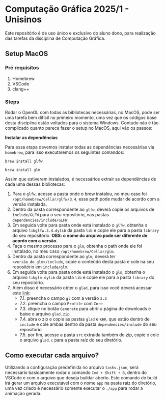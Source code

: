 # Computação Gráfica 2025/1 - Unisinos

Este repositório é de uso único e exclusivo do aluno dono, para realização das tarefas da disciplina de Computação Gráfica.

## Setup MacOS

### Pré requisitos
1. Homebrew
2. VSCode
3. clang++

### Steps
Rodar o OpenGL com todas as bibliotecas necessárias, no MacOS, pode ser uma tarefa bem difícil no primeiro momento, uma vez que os códigos base desta disciplina estão voltados para o sistema Windows. Contudo não é tão complicado quanto parece fazer o setup no MacOS, aqui vão os passos:

**Instalar as dependências**

Para essa etapa devemos instalar todas as dependências necessárias via `homebrew`, para isso executaremos os seguintes comandos:
```
brew install glfw
```
```
brew install glm
```

Assim que estiverem instalados, é necessários extrair as dependências de cada uma dessas bibliotecas:
1. Para o `glfw`, acesse a pasta onde o brew instalou, no meu caso foi `/opt/homebrew/Cellar/glfw/3.4`, esse path pode mudar de acordo com a versão instalada.
2. Dentro da pasta correspondente ao `glfw`, deverá copie os arquivos de `include/GLFW` para o seu repositório, nas pastas `dependencies/include/GLFW`.
3. Em seguida volte para pasta onde está instalado o `glfw`, obtenha o arquivo `libglfw.3.4.dylib` da pasta `lib` e copie ele para a pasta `library` do seu repositório. **OBS: o nome do arquivo pode ser diferente de acordo com a versão.**
4. Faça o mesmo processo para o `glm`, obtenha o path onde ele foi instalado, no meu caso `/opt/homebrew/Cellar/glm`.
5. Dentro da pasta correspondente ao `glm`, deverá ter `<versão_do_glm>/include`, copie o conteúdo desta pasta e cole na seu repositório em `include/glm`.
6. Em seguida volte para pasta onde está instalado o `glm`, obtenha o arquivo `libglm.dylib` da pasta `lib` e copie ele para a pasta `library` do seu repositório.
7. Além disso é necessário obter o `glad`, para isso você deverá acessar este [link](https://glad.dav1d.de/):
    - 7.1. preencha o campo `gl` com a versão `3.3`
    - 7.2. preencha o campo `Profile` com `Core`
    - 7.3. clique no botão `Generate` para abrir a página de downloads e baixe o arquivo `glad.zip`
    - 7.4. abra o zip e copie as pastas `glad` e `KHR`, que estão dentro de `include` e cole ambas dentro da pasta `dependencies/include` do seu repositório
    - 7.5. por fim, acesse a pasta `src` extraída também do zip, copie e cole o arquivo `glad.c` para a pasta raíz do seu diretório.

## Como executar cada arquivo?
Utilizando a configuração predefinida no arquivo `tasks.json`, será necessário basicamente rodar o comando `Cmd + Shift + B`, dentro do VSCode e com o arquivo que deseja buildar aberto. Este comando de build irá gerar um arquivo executável com o nome `app` na pasta raíz do diretório, uma vez criado é necessário somente executar o `./app` para rodar a animação gerada.